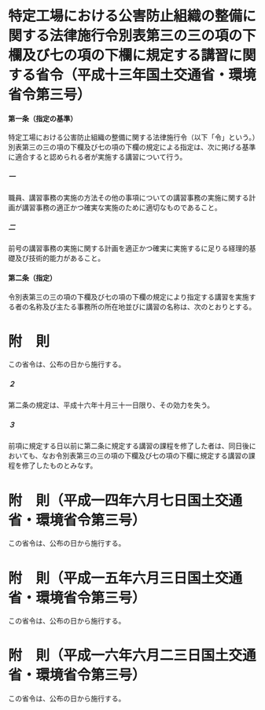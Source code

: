 # 特定工場における公害防止組織の整備に関する法律施行令別表第三の三の項の下欄及び七の項の下欄に規定する講習に関する省令（平成十三年国土交通省・環境省令第三号）
#### 第一条（指定の基準）
特定工場における公害防止組織の整備に関する法律施行令（以下「令」という。）別表第三の三の項の下欄及び七の項の下欄の規定による指定は、次に掲げる基準に適合すると認められる者が実施する講習について行う。
##### 一
職員、講習事務の実施の方法その他の事項についての講習事務の実施に関する計画が講習事務の適正かつ確実な実施のために適切なものであること。
##### 二
前号の講習事務の実施に関する計画を適正かつ確実に実施するに足りる経理的基礎及び技術的能力があること。
#### 第二条（指定）
令別表第三の三の項の下欄及び七の項の下欄の規定により指定する講習を実施する者の名称及び主たる事務所の所在地並びに講習の名称は、次のとおりとする。
# 附　則
この省令は、公布の日から施行する。
##### ２
第二条の規定は、平成十六年十月三十一日限り、その効力を失う。
##### ３
前項に規定する日以前に第二条に規定する講習の課程を修了した者は、同日後においても、なお令別表第三の三の項の下欄及び七の項の下欄に規定する講習の課程を修了したものとみなす。
# 附　則（平成一四年六月七日国土交通省・環境省令第三号）
この省令は、公布の日から施行する。
# 附　則（平成一五年六月三日国土交通省・環境省令第三号）
この省令は、公布の日から施行する。
# 附　則（平成一六年六月二三日国土交通省・環境省令第三号）
この省令は、公布の日から施行する。
